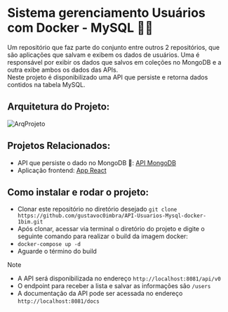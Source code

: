 # Sistema gerenciamento Usuários com Docker - MySQL 🐬🐳
Um repositório que faz parte do conjunto entre outros 2 repositórios, que são aplicações que salvam e exibem os dados de usuários. Uma é responsável por exibir os dados que salvos em coleções no MongoDB e a outra exibe ambos os dados das APIs.  
Neste projeto é disponibilizado uma API que persiste e retorna dados contidos na tabela MySQL.

## Arquitetura do Projeto:
![ArqProjeto](https://github.com/user-attachments/assets/6ad82a32-39cb-4194-91e6-c61104a21a0c)


## Projetos Relacionados:
- API que persiste o dado no MongoDB 🍃: [API MongoDB](https://github.com/gustavoc0imbra/API-Usuarios-Mongo-docker-1bim)
- Aplicação frontend: [App React](https://github.com/gustavoc0imbra/frontusuarios-proj1bim-docker)

## Como instalar e rodar o projeto:
- Clonar este repositório no diretório desejado `git clone https://github.com/gustavoc0imbra/API-Usuarios-Mysql-docker-1bim.git`
- Após clonar, acessar via terminal o diretório do projeto e digite o seguinte comando para realizar o build da imagem docker:
- `docker-compose up -d`
- Aguarde o término do build

> [!NOTE]
> - A API será disponibilizada no endereço `http://localhost:8081/api/v0`  
> - O endpoint para receber a lista e salvar as informações são `/users`  
> - A documentação da API pode ser acessada no endereço `http://localhost:8081/docs`
